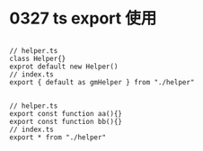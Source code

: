 # 0327 ts export 使用

```tsx

// helper.ts
class Helper{}
exprot default new Helper()
// index.ts
export { default as gmHelper } from "./helper"

```

```tsx

// helper.ts
export const function aa(){}
export const function bb(){}
// index.ts
export * from "./helper"
```